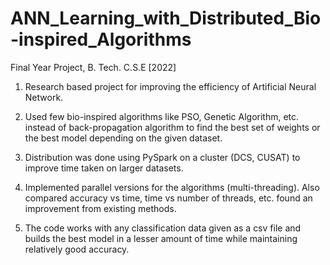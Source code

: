 # ANN_Learning_with_Distributed_Bio-inspired_Algorithms
Final Year Project, B. Tech. C.S.E [2022]

1. Research based project for improving the efficiency of Artificial Neural Network. 

2. Used few bio-inspired algorithms like PSO, Genetic Algorithm, etc. instead of back-propagation algorithm to find the best set of weights or the best model depending on the given dataset.
  
3. Distribution was done using PySpark on a cluster (DCS, CUSAT) to improve time taken on larger datasets.

4. Implemented parallel versions for the algorithms (multi-threading). Also compared accuracy vs time, time vs number of threads, etc. found an improvement from existing methods.

5. The code works with any classification data given as a csv file and builds the best model in a lesser amount of time while maintaining relatively good accuracy.

